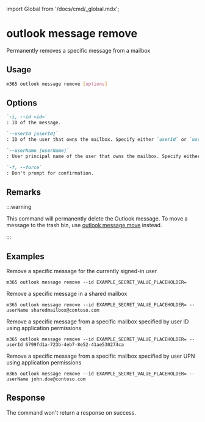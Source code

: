 <!-- DISCLAIMER: All secrets, passwords, and sensitive values in this document are examples only and not real credentials. -->
import Global from '/docs/cmd/_global.mdx';

# outlook message remove

Permanently removes a specific message from a mailbox

## Usage

```sh
m365 outlook message remove [options]
```

## Options

```md definition-list
`-i, --id <id>`
: ID of the message.

`--userId [userId]`
: ID of the user that owns the mailbox. Specify either `userId` or `userName`, but not both. This option is required when using application permissions.

`--userName [userName]`
: User principal name of the user that owns the mailbox. Specify either `userId` or `userName`, but not both. This option is required when using application permissions.

`-f, --force`
: Don't prompt for confirmation.
```

<Global />

## Remarks

:::warning

This command will permanently delete the Outlook message. To move a message to the trash bin, use [outlook message move](./message-move.mdx) instead.

:::

## Examples

Remove a specific message for the currently signed-in user

```
m365 outlook message remove --id EXAMPLE_SECRET_VALUE_PLACEHOLDER=
```

Remove a specific message in a shared mailbox

```
m365 outlook message remove --id EXAMPLE_SECRET_VALUE_PLACEHOLDER= --userName sharedmailbox@contoso.com
```

Remove a specific message from a specific mailbox specified by user ID using application permissions

```
m365 outlook message remove --id EXAMPLE_SECRET_VALUE_PLACEHOLDER= --userId 6799fd1a-723b-4eb7-8e52-41ae530274ca
```

Remove a specific message from a specific mailbox specified by user UPN using application permissions

```
m365 outlook message remove --id EXAMPLE_SECRET_VALUE_PLACEHOLDER= --userName john.doe@contoso.com
```

## Response

The command won't return a response on success.
